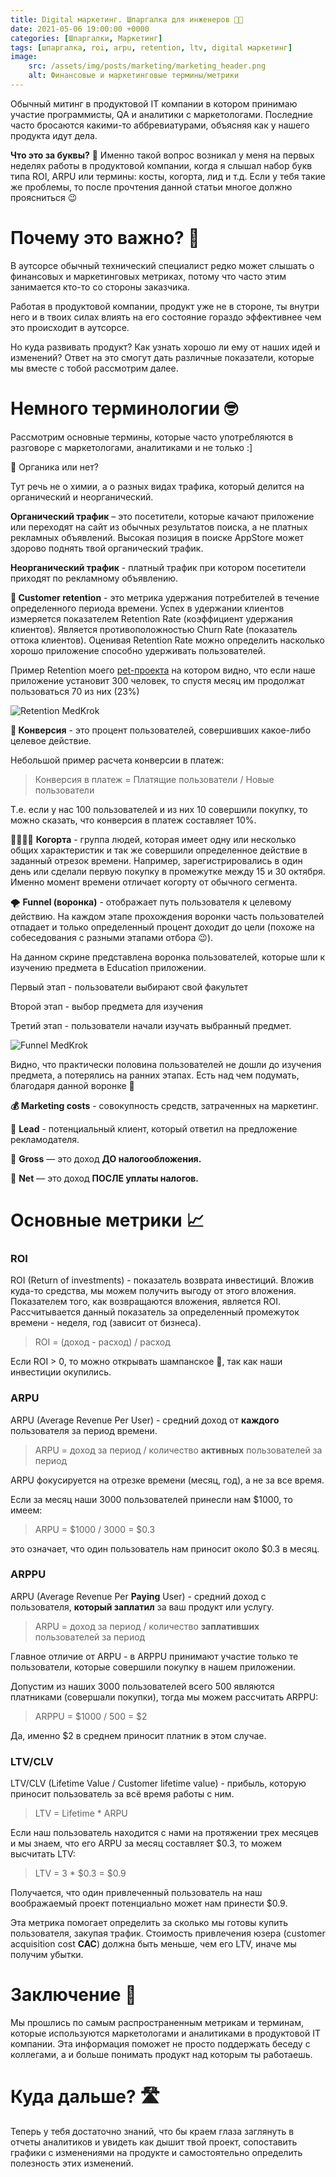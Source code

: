 ```yaml
---
title: Digital маркетинг. Шпаргалка для инженеров 🧑‍💻
date: 2021-05-06 19:00:00 +0000
categories: [Шпаргалки, Маркетинг]
tags: [шпаргалка, roi, arpu, retention, ltv, digital маркетинг]
image:
    src: /assets/img/posts/marketing/marketing_header.png
    alt: Финансовые и маркетинговые термины/метрики
---
```

Обычный митинг в продуктовой IT компании в котором принимаю участие программисты, QA и аналитики с маркетологами. Последние часто бросаются какими-то аббревиатурами, объясняя как у нашего продукта идут дела.

**Что это за буквы?** 🤨 Именно такой вопрос возникал у меня на первых неделях работы в продуктовой компании, когда я слышал набор букв типа ROI, ARPU или термины: косты, когорта, лид и т.д. Если у тебя такие же проблемы, то после прочтения данной статьи многое должно проясниться 😉

# Почему это важно? 🤔

В аутсорсе обычный технический специалист редко может слышать о финансовых и маркетинговых метриках, потому что часто этим занимается кто-то со стороны заказчика.

Работая в продуктовой компании, продукт уже не в стороне, ты внутри него и в твоих силах влиять на его состояние гораздо эффективнее чем это происходит в аутсорсе. 

Но куда развивать продукт? Как узнать хорошо ли ему от наших идей и изменений? Ответ на это смогут дать различные показатели, которые мы вместе с тобой рассмотрим далее.

# Немного терминологии 🤓

Рассмотрим основные термины, которые часто употребляются в разговоре с маркетологами, аналитиками и не только :]

🌱 Органика или нет?

Тут речь не о химии, а о разных видах трафика, который делится на органический и неорганический.

**Органический трафик** – это посетители, которые качают приложение или переходят на сайт из обычных результатов поиска, а не платных рекламных объявлений. Высокая позиция в поиске AppStore может здорово поднять твой органический трафик.

**Неорганический трафик** - платный трафик при котором посетители приходят по рекламному объявлению.

**🧲 Customer retention** - это метрика удержания потребителей в течение определенного периода времени. Успех в удержании клиентов измеряется показателем Retention Rate (коэффициент удержания клиентов). Является противоположностью Churn Rate (показатель оттока клиентов). Оценивая Retention Rate можно определить насколько хорошо приложение способно удерживать пользователей.

Пример Retention моего [pet-проекта](https://apps.apple.com/ua/app/medkrok/id1515141600) на котором видно, что если наше приложение установит 300 человек, то спустя месяц им продолжат пользоваться 70 из них (23%)

![Retention MedKrok](/assets/img/posts/marketing/retention.png)

**🎯 Конверсия** - это процент пользователей, совершивших какое-либо целевое действие.

Небольшой пример расчета конверсии в платеж:

> Конверсия в платеж = Платящие пользователи / Новые пользователи

Т.е. если у нас 100 пользователей и из них 10 совершили покупку, то можно сказать, что конверсия в платеж составляет 10%.

👨‍👩‍👧‍👦 **Когорта** - группа людей, которая имеет одну или несколько общих характеристик и так же совершили определенное действие в заданный отрезок времени.
Например, зарегистрировались в один день или сделали первую покупку в промежутке между 15 и 30 октября. Именно момент времени отличает когорту от обычного сегмента.

🌪 **Funnel (воронка)** - отображает путь пользователя к целевому действию. На каждом этапе прохождения воронки часть пользователей отпадает и только определенный процент доходит до цели (похоже на собеседования с разными этапами отбора 😉).

На данном скрине представлена воронка пользователей, которые шли к изучению предмета в Education приложении. 

Первый этап - пользователи выбирают свой факультет

Второй этап - выбор предмета для изучения

Третий этап - пользователи начали изучать выбранный предмет.

![Funnel MedKrok](/assets/img/posts/marketing/funnel.png)

Видно, что практически половина пользователей не дошли до изучения предмета, а потерялись на ранних этапах. Есть над чем подумать, благодаря данной воронке 🤔

**💰 Marketing costs** - совокупность средств, затраченных на маркетинг.

🤑 **Lead** - потенциальный клиент, который ответил на предложение рекламодателя.

🧳 **Gross** — это доход **ДО налогообложения.**

👛 **Net** — это доход **ПОСЛЕ уплаты налогов.**

# Основные метрики 📈

### ROI

ROI (Return of investments) - показатель возврата инвестиций. Вложив куда-то средства, мы можем получить выгоду от этого вложения. Показателем того, как возвращаются вложения, является ROI. Рассчитывается данный показатель за определенный промежуток времени - неделя, год (зависит от бизнеса).

> ROI = (доход - расход) / расход

Если ROI > 0, то можно открывать шампанское 🍾, так как наши инвестиции окупились.

### ARPU

ARPU (Average Revenue Per User) - средний доход от **каждого** пользователя за период времени.

> ARPU = доход за период / количество **активных** пользователей за период

ARPU фокусируется на отрезке времени (месяц, год), а не за все время.

Если за месяц наши 3000 пользователей принесли нам $1000, то имеем:

> ARPU = $1000 / 3000 = $0.3

это означает, что один пользователь нам приносит около $0.3 в месяц.

### ARPPU

ARPU (Average Revenue Per **Paying** User) - средний доход с пользователя, **который заплатил** за ваш продукт или услугу.

> ARPU = доход за период / количество **заплативших** пользователей за период

Главное отличие от ARPU - в ARPPU принимают участие только те пользователи, которые совершили покупку в нашем приложении.

Допустим из наших 3000 пользователей всего 500 являются платниками (совершали покупки), тогда мы можем рассчитать ARPPU:

> ARPPU = $1000 / 500 = $2

Да, именно $2 в среднем приносит платник в этом случае.

### LTV/CLV

LTV/CLV (Lifetime Value / Customer lifetime value) - прибыль, которую приносит пользователь за всё время работы с ним.

> LTV = Lifetime * ARPU

Если наш пользователь находится с нами на протяжении трех месяцев и мы знаем, что его ARPU за месяц составляет $0.3, то можем высчитать LTV:

> LTV = 3 * $0.3 = $0.9

Получается, что один привлеченный пользователь на наш воображаемый проект потенциально может нам принести $0.9. 

Эта метрика помогает определить за сколько мы готовы купить пользователя, закупая трафик. Стоимость привлечения юзера (customer acquisition cost **CAC**) должна быть меньше, чем его LTV, иначе мы получим убытки.

# Заключение 🔑

Мы прошлись по самым распространенным метрикам и терминам, которые используются маркетологами и аналитиками в продуктовой IT компании. Эта информация поможет не просто поддержать беседу с коллегами, а и больше понимать продукт над которым ты работаешь.

# Куда дальше? 🛣

Теперь у тебя достаточно знаний, что бы краем глаза заглянуть в отчеты аналитиков и увидеть как дышит твой проект, сопоставить графики с изменениями на продукте и самостоятельно определить полезность этих изменений.
